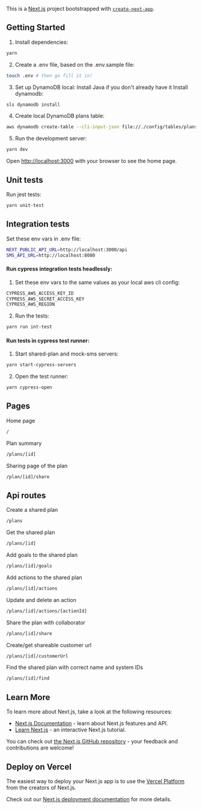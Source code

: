 This is a [Next.js](https://nextjs.org/) project bootstrapped with [`create-next-app`](https://github.com/zeit/next.js/tree/canary/packages/create-next-app).

## Getting Started

1. Install dependencies:
  ```bash
  yarn
  ```

2. Create a .env file, based on the .env.sample file:
  ```bash
  touch .env # then go fill it in!
  ```

3. Set up DynamoDB local:
  Install Java if you don't already have it
  Install dynamodb:
  ```bash
  sls dynamodb install
  ```

4. Create local DynamoDB plans table:
  ```bash
  aws dynamodb create-table --cli-input-json file://./config/tables/plans.json --endpoint-url http://localhost:8000
  ```

5. Run the development server:
  ```bash
  yarn dev
  ```

Open [http://localhost:3000](http://localhost:3000) with your browser to see the home page.

## Unit tests

Run jest tests:

```bash
yarn unit-test
```

## Integration tests

Set these env vars in .env file:

```bash
NEXT_PUBLIC_API_URL=http://localhost:3000/api
SMS_API_URL=http://localhost:8080
```

#### Run cypress integration tests headlessly:
1. Set these env vars to the same values as your local aws cli config:
  ```bash
  CYPRESS_AWS_ACCESS_KEY_ID
  CYPRESS_AWS_SECRET_ACCESS_KEY
  CYPRESS_AWS_REGION
  ```

2. Run the tests:
  ```bash
  yarn run int-test
  ```

#### Run tests in cypress test runner:
1. Start shared-plan and mock-sms servers:
  ```bash
  yarn start-cypress-servers
  ```

2. Open the test runner:
  ```bash
  yarn cypress-open
  ```

## Pages
Home page
```bash
/
```

Plan summary
```bash
/plans/[id]
```

Sharing page of the plan
```bash
/plan/[id]/share
```

## Api routes

Create a shared plan
```bash
/plans
```

Get the shared plan
```bash
/plans/[id]
```

Add goals to the shared plan
```bash
/plans/[id]/goals
```

Add actions to the shared plan
```bash
/plans/[id]/actions
```

Update and delete an action
```bash
/plans/[id]/actions/[actionId]
```

Share the plan with collaborator
```bash
/plans/[id]/share
```

Create/get shareable customer url
```bash
/plans/[id]/customerUrl
```

Find the shared plan with correct name and system IDs
```bash
/plans/[id]/find
```


## Learn More

To learn more about Next.js, take a look at the following resources:

- [Next.js Documentation](https://nextjs.org/docs) - learn about Next.js features and API.
- [Learn Next.js](https://nextjs.org/learn) - an interactive Next.js tutorial.

You can check out [the Next.js GitHub repository](https://github.com/zeit/next.js/) - your feedback and contributions are welcome!

## Deploy on Vercel

The easiest way to deploy your Next.js app is to use the [Vercel Platform](https://vercel.com/import?utm_medium=default-template&filter=next.js&utm_source=create-next-app&utm_campaign=create-next-app-readme) from the creators of Next.js.

Check out our [Next.js deployment documentation](https://nextjs.org/docs/deployment) for more details.
